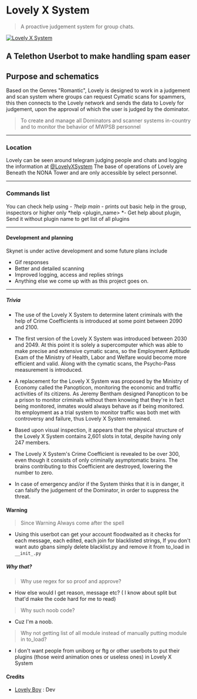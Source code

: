 



# Lovely X System
> A proactive judgement system for group chats.

[![Lovely X System](https://telegra.ph/file/303337207e89fc3b42b9c.jpg "Lovely X System")](https://github.com/Hodacka/Lovely-System "Lovely X System")

## A Telethon Userbot to make handling spam easer

## Purpose and schematics

Based on the Genres "Romantic", Lovely is designed to work in a judgement and scan system where groups can request Cymatic scans for spammers, this then connects to the Lovely network and sends the data to Lovely for judgement, upon the approval of which the user is judged by the dominator.

> To create and manage all Dominators and scanner systems in-country and to monitor the behavior of MWPSB personnel

------------

### Location

Lovely can be seen around telegram judging people and chats and logging the information at [@LovelyXSystem](http://t.me/LovelyXSystem_Scanner "@LovelyXSystem")
The base of operations of Lovely are Beneath the NONA Tower and are only accessible by select personnel.

------------

### Commands list
You can check help using -
    *?help main* - prints out basic help in the group, inspectors or higher only
    *help <plugin_name> *- Get help about plugin, Send it without plugin name to get list of all plugins

------------

#### Development and planning

Skynet is under active development and some future plans include
- Gif responses
- Better and detailed scanning
- Improved logging, access and replies strings
- Anything else we come up with as this project goes on.

------------

##### Trivia
- The use of the Lovely X System to determine latent criminals with the help of Crime Coefficients is introduced at some point between 2090 and 2100.
- The first version of the Lovely X System was introduced between 2030 and 2049. At this point it is solely a supercomputer which was able to make precise and extensive cymatic scans, so the Employment Aptitude Exam of the Ministry of Health, Labor and Welfare would become more efficient and valid. Along with the cymatic scans, the Psycho-Pass measurement is introduced.

- A replacement for the Lovely X System was proposed by the Ministry of Economy called the Panopticon, monitoring the economic and traffic activities of its citizens. As Jeremy Bentham designed Panopticon to be a prison to monitor criminals without them knowing that they're in fact being monitored, inmates would always behave as if being monitored. Its employment as a trial system to monitor traffic was both met with controversy and failure, thus Lovely X System remained.

- Based upon visual inspection, it appears that the physical structure of the Lovely X System contains 2,601 slots in total, despite having only 247 members.

- The Lovely X System's Crime Coefficient is revealed to be over 300, even though it consists of only criminally asymptomatic brains. The brains contributing to this Coefficient are destroyed, lowering the number to zero.

- In case of emergency and/or if the System thinks that it is in danger, it can falsify the judgement of the Dominator, in order to suppress the threat.

#### Warning
> Since Warning Always come after the spell
- Using this userbot can get your account floodwaited as it checks for each message, each edited, each join for blacklisted strings, If you don't want auto gbans simply delete blacklist.py and remove it from to_load in `__init_.py`

##### Why that?

>Why use regex for so proof and approve?
- How else would I get reason, message etc? ( I know about split but that'd make the code hard for me to read)

>Why such noob code?
- Cuz I'm a noob.

>Why not getting list of all module instead of manually putting module in to_load?
- I don't want people from uniborg or ftg or other userbots to put their plugins (those weird animation ones or useless ones) in Lovely X System

#### Credits

- [Lovely Boy](https://github.com/Hodacka) : Dev

